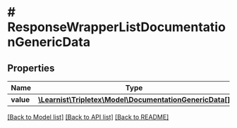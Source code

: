 # # ResponseWrapperListDocumentationGenericData

## Properties

Name | Type | Description | Notes
------------ | ------------- | ------------- | -------------
**value** | [**\Learnist\Tripletex\Model\DocumentationGenericData[]**](DocumentationGenericData.md) |  | [optional]

[[Back to Model list]](../../README.md#models) [[Back to API list]](../../README.md#endpoints) [[Back to README]](../../README.md)
